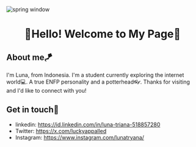 ![spring window](https://github.com/user-attachments/assets/cf845bfc-b4c5-4542-bb96-adefcd35652a)

<h1 align="center">  🌸Hello! Welcome to My Page🌸

## About me🪁
I'm Luna, from Indonesia. I'm a student currently exploring the internet world💻. A true ENFP personality and a potterhead👓. Thanks for visiting and I'd like to connect with you!

## Get in touch👋
* linkedin: https://id.linkedin.com/in/luna-triana-518857280
* Twitter: https://x.com/luckyappalled
* Instagram: https://www.instagram.com/lunatryana/